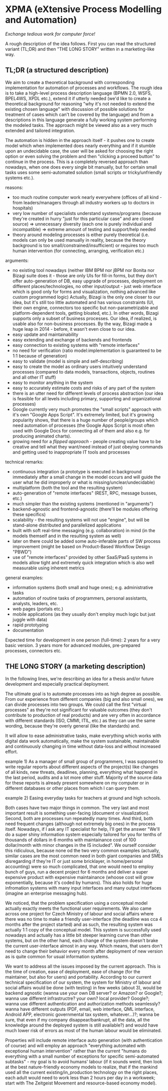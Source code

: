 XPMA (eXtensive Process Modelling and Automation)
=================================================

*Exchange tedious work for computer force!*

A rough description of the idea follows. First you can read the structured variant (TL;DR) and then "THE LONG STORY" written in a marketing-like way.

TL;DR (a structured description)
----------------------------------

We aim to create a theoretical background with corresponding implementation for automation of processes and workflows. The rough idea is to take a high-level process description language (BPMN 2.0, WSFS, BPEL4WS, XPDL etc.), extend it if utterly needed (we'd like to create a theoretical background for reasoning "why it's not needed to extend the existing chosen language" with discussion of possible solutions for treatment of cases which can't be covered by the language) and from a descriptions in this language generate a fully working system performing the modeled tasks. The approach might be viewed also as a very much extended and tailored integration.

The automation is hidden in the approach itself - it pushes one to create model which when implemented does nearly everything and if it stumble upon an undecidable case, the user will be asked for choosing the right option or even solving the problem and then "clicking a proceed button" to continue in the process. This is a completely reversed approach than nowadays, when one does every single bit manually, but for certain small tasks uses some semi-automated solution (small scripts or tricky/unfriendly systems etc.).

reasons:
* too much routine computer work nearly everywhere (offices of all kind - from leaders/managers through all industry workers up to doctors in hospitals)
* very low number of specialists understand systems/programs (because they're created in hurry "just for this particular case" and are closed source) => unnecessary diversity (each one is purely individual and incompatible) => extreme amount of testing and support/help needed
* theory around modeling processes is either purely theoretical (i.e. models can only be used manually in reality, because the theory background is too small/constrained/insufficient) or requires too much human intervention (for connecting, arranging, verification etc.)

arguments:
* no existing tool nowadays (neither IBM BPM nor jBPM nor Bonita nor Bizagi suite does it - those are only UIs for fill-in forms, but they don't offer auto-generation of DB, easy upgrade of processes, deployment on different places/technologies, no other input/output - just web interface which is good only for forms and visualization, nothing advanced like custom programmed logic)
Actually, Bizagi is the only one closer to our idea, but it's still too little automated and has various constraints (UI, their own engine, connectors too specific but non-parametrizable and platform-dependent tools, getting bloated, etc.). In other words, Bizagi supports only a subset of business processes. Our idea, if realized, is usable also for non-business processes. By the way, Bizagi made a huge leap in 2014 - before, it wasn't even close to our idea.
* easy update and maintainability
* easy extending and exchange of backends and frontends
* easy connection to existing systems with "remote interfaces"
* no need for verification (ratio model:implementation is guaranteed to be 1:1 because of generation)
* easy to validate (model is simple and self-describing)
* easy to create the model as ordinary users intuitively understand processes (compared to data models, transactions, objects, routines and all other IT stuff)
* easy to monitor anything in the system
* easy to accurately estimate costs and risks of any part of the system
* there is an utter need for different levels of process abstraction (our idea is feasible for all levels including primary, supporting and organizational processes)
* Google currently very much promotes the "small scripts" approach with it's own "Google Apps Script". It's extremely limited, but it's growing popularity shows, that there is a huge number of people/groups which need automation of processes (the Google Apps Script is most often used with Google Docs for connecting all of them and also e.g. for producing animated charts).
* growing need for a *flipped approach* - people creating value have to be creative and tell what they want/need instead of just obeying commands and getting used to inappropriate IT tools and processes

technical remarks:
* continuous integration (a prototype is executed in background immediately after a small change in the model occurs and will guide the user what he did improperly or what is missing/unclear/undecidable)
* multiplatform (both the tool and the resulting system)
* auto-generation of "remote interfaces" (REST, RPC, message busses, etc.)
* much simpler than the existing systems (mentioned in "arguments")
* backend-agnostic and frontend-agnostic (there'll be modules offering these specifics)
* scalability - the resulting systems will not use "engine", but will be stand-alone distributed and parallelized applications
* built with soft real-time messaging (e.g. collaboration) in mind (in the models themself and in the resulting system as well)
* later on there could be added some auto-inferable parts of SW process improvement (might be based on Product-Based Workflow Design "PBWD")
* use of "remote interfaces" provided by other SaaS/PaaS systems in models allow tight and extremely quick integration which is also well measurable using inherent metrics

general examples:
* information systems (both small and huge ones); e.g. administrative tasks
* automation of routine tasks of programmers, personal assistants, analysts, leaders, etc.
* web pages (portals etc.)
* mobile applications (as they usually don't employ much logic but just juggle with data)
* rapid prototyping
* documentation

Expected time for development in one person (full-time): 2 years for a very basic version. 3 years more for advanced modules, pre-prepared processes, connectors etc.

THE LONG STORY (a marketing description)
----------------------------------------

In the following lines, we're describing an idea for a thesis and/or future development and especially practical deployment.

The ultimate goal is to automate processes into as high degree as possible. From our experience from different companies (big and also small ones), we can divide processes into two groups. We could call the first "virtual processes" as they're not significant for valuable outcomes (they don't contribute to production of real products) and are very often in accordance with different standards (ISO, CMMI, ITIL, etc.) as they can use the same wording, because they're overly general (like the standards) and.

It will allow to ease administrative tasks, make everything which works with digital data work automatically, make the system sustainable, maintainable and continuously changing in time without data-loss and without increased effort.

example 1) As a manager of small group of programmers, I was supposed to write regular reports about different aspects of the project(s) like changes of all kinds, new threats, deadlines, planning, everything what happend in the last period, audits and a lot more other stuff. Majority of the source data for these reports is already present somewhere on my computer or in different databases or other places from which I can query them.

example 2) Easing everyday tasks for teachers at ground and high schools.

Both cases have two major things in common. The very last and most important result is something user-facing (document or visualization). Second, both are processes run repeatedly many times. And third, both need frequent changes (although not extremely big ones) in the process itself. Nowadays, if I ask any IT specialist for help, I'll get the answer "We'll do a super shiny information system especially tailored for you for tenths of thousands of dollars in 6 months with maintainance cost of 100 dollar/month with minor changes in the IS included". We ourself consider this ridiculous, because none od the two very common examples (actually, similar cases are the most common need in both giant companies and SMEs disregarding if they're IT or just some bricklayer, in home/personal accounting) were so much complicated, that one would need to employ bunch of guys, run a decent project for 6 months and deliver a super expensive product with expensive maintainance (whoose cost will grow exponentially, because it's coded by humans). This also holds for huge infromation systems with many input interfaces and many output interfaces (imagine an enterprise messaging hub).

We noticed, that the problem specification using a conceptual model actually exactly meets the functional user requirements. We also came across one project for Czech Ministry of labour and social affairs where there was no time to make a friendly user-interface (the deadline was cca 4 months after the project started) and as such, the resulting system was actually 1:1 copy of the conceptual model. This system is successfully used nowadays and actually has a little bit steeper learning curve than other systems, but on the other hand, each change of the system doesn't brake the current user-interface almost in any way. Which means, that users don't need to change their behavior every month after deployment of new version as is quite common for usual information systems.

We want to address all the issues imposed by the current approach. This is the time of creation, ease of deployment, ease of change (for the maintainer, but also for users) and portability. According to our current technical specification of our system, the system for Ministry of labour and social affairs would be done (with testing) in few weeks (about 3), would be backend agnostic (wanna use your own DB server? or Amazon? or Google?; wanna use different infrastructre? your own? local provider? Google?; wanna use different authentication and authorization methods seamlessly? wanna have different outputs (PDF, email, web interface, QML interface, Android APP, electronic governmental tax system, whatever...)?; wanna be sure, that even if my company disappear/bankrupt, all the data, all the knowledge around the deployed system is still available?) and would have much lower risk of errors as most of the human labour would be eliminated.

Properties will include remote interface auto generation (with authentication of course) and will employ an approach "everything automated with exceptional human intervention" rather than the current "humans do everything with a small number of exceptions for specific semi-automated subtasks" - my goal is to avoid humans' labour (if it sounds weird, then look at the best nature-friendly economy models to realize, that if the mankind used all the current existing/in_production technology on the right places, each adult would need to work less than 2 hours per day in a workweek; start with The Zeitgeist Movement and resource-based economy model).

